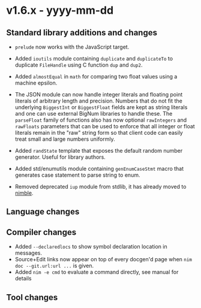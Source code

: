 # v1.6.x - yyyy-mm-dd



## Standard library additions and changes

- `prelude` now works with the JavaScript target.

- Added `ioutils` module containing `duplicate` and `duplicateTo` to duplicate `FileHandle` using C function `dup` and `dup2`.
- Added `almostEqual` in `math` for comparing two float values using a machine epsilon.

- The JSON module can now handle integer literals and floating point literals of arbitrary length and precision.
  Numbers that do not fit the underlying `BiggestInt` or `BiggestFloat` fields are kept as string literals and
  one can use external BigNum libraries to handle these. The `parseFloat` family of functions also has now optional
  `rawIntegers` and `rawFloats` parameters that can be used to enforce that all integer or float literals remain
  in the "raw" string form so that client code can easily treat small and large numbers uniformly.

- Added `randState` template that exposes the default random number generator. Useful for library authors.

- Added std/enumutils module containing `genEnumCaseStmt` macro that generates case statement to parse string to enum.

- Removed deprecated `iup` module from stdlib, it has already moved to [nimble](https://github.com/nim-lang/iup).

## Language changes



## Compiler changes

- Added `--declaredlocs` to show symbol declaration location in messages.
- Source+Edit links now appear on top of every docgen'd page when `nim doc --git.url:url ...` is given.
- Added `nim -e cmd` to evaluate a command directly, see manual for details


## Tool changes
